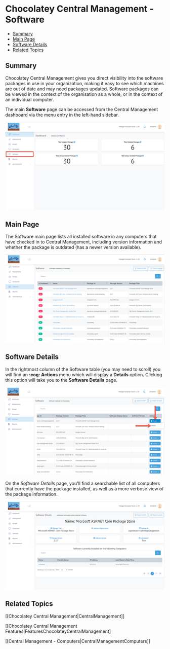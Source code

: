 # Chocolatey Central Management - Software

<!-- TOC depthFrom:2 -->

- [Summary](#summary)
- [Main Page](#main-page)
- [Software Details](#software-details)
- [Related Topics](#related-topics)

<!-- /TOC -->

## Summary

Chocolatey Central Management gives you direct visibility into the software packages in use in your organization, making it easy to see which machines are out of date and may need packages updated.
Software packages can be viewed in the context of the organisation as a whole, or in the context of an individual computer.

The main **Software** page can be accessed from the Central Management dashboard via the menu entry in the left-hand sidebar.

![Software menu entry on the CCM dashboard](images/software/ccm-software-nav.png)

## Main Page

The Software main page lists all installed software in any computers that have checked in to Central Management, including version information and whether the package is outdated (has a newer version available).

![Software main page](images/software/ccm-software-main.png)

## Software Details

In the rightmost column of the Software table (you may need to scroll) you will find an **:cog: Actions** menu which will display a **Details** option.
Clicking this option will take you to the **Software Details** page.

![Finding the Details menu entry for a specific Software entry](images/software/ccm-software-details-menu.png)

On the _Software Details_ page, you'll find a searchable list of all computers that currently have the package installed, as well as a more verbose view of the package information.

![Software Details page](images/software/ccm-software-details-page.png)

## Related Topics

[[Chocolatey Central Management|CentralManagement]]

[[Chocolatey Central Management Features|FeaturesChocolateyCentralManagement]

[[Central Management - Computers|CentralManagementComputers]]
